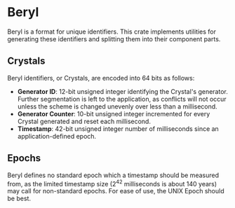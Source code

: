 # Beryl
Beryl is a format for unique identifiers. This crate implements utilities for generating these identifiers and splitting them into their component parts.

## Crystals
Beryl identifiers, or Crystals, are encoded into 64 bits as follows:
- **Generator ID**: 12-bit unsigned integer identifying the Crystal's generator. Further segmentation is
left to the application, as conflicts will not occur unless the scheme is changed unevenly over
less than a millisecond.
- **Generator Counter**: 10-bit unsigned integer incremented for every Crystal generated and
reset each millisecond.
- **Timestamp**: 42-bit unsigned integer number of milliseconds since an application-defined
epoch.

## Epochs
Beryl defines no standard epoch which a timestamp should be measured from, as the limited
timestamp size (2<sup>42</sup> milliseconds is about 140 years) may call for non-standard epochs. For
ease of use, the UNIX Epoch should be best.
